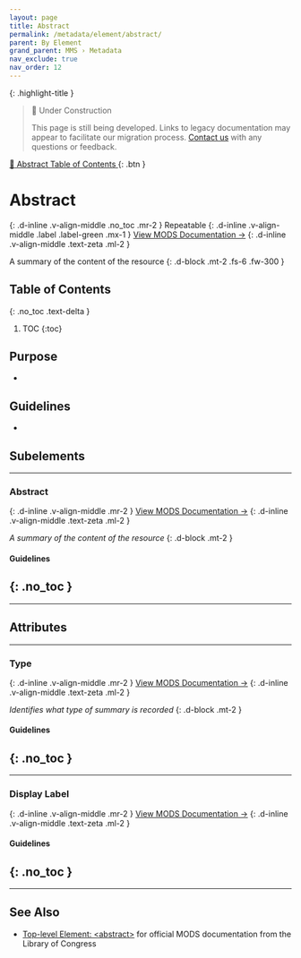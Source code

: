 ```yaml
---
layout: page
title: Abstract
permalink: /metadata/element/abstract/
parent: By Element
grand_parent: MMS › Metadata
nav_exclude: true
nav_order: 12
---
```


{: .highlight-title }
> 🚧 Under Construction
>
> This page is still being developed. Links to legacy documentation may appear to facilitate our migration process. [Contact us](/metadata-documentation/contact/) with any questions or feedback.

[📄 Abstract Table of Contents ](https://docs.google.com/document/d/1vOzk-E859JAh6nFioB6ZtrfX-BnOmSJm_mRUbQPV36Q/edit){: .btn }

# Abstract
{: .d-inline .v-align-middle .no_toc .mr-2 }
Repeatable
{: .d-inline .v-align-middle .label .label-green .mx-1 }
[View MODS Documentation →](https://www.loc.gov/standards/mods/userguide/abstract.html)
{: .d-inline .v-align-middle .text-zeta .ml-2 }

A summary of the content of the resource
{: .d-block .mt-2 .fs-6 .fw-300 }

## Table of Contents
{: .no_toc .text-delta }

1. TOC
{:toc}

## Purpose
- 

## Guidelines
- 

## Subelements

---

### Abstract
{: .d-inline .v-align-middle .mr-2 }
[View MODS Documentation →](https://www.loc.gov/standards/mods/userguide/abstract.html)
{: .d-inline .v-align-middle .text-zeta .ml-2 }

_A summary of the content of the resource_
{: .d-block .mt-2 }

#### Guidelines
{: .no_toc }
- 

---

## Attributes

---

### Type
{: .d-inline .v-align-middle .mr-2 }
[View MODS Documentation →](https://www.loc.gov/standards/mods/userguide/abstract.html#type)
{: .d-inline .v-align-middle .text-zeta .ml-2 }

_Identifies what type of summary is recorded_
{: .d-block .mt-2 }

#### Guidelines
{: .no_toc }
- 

---

### Display Label
{: .d-inline .v-align-middle .mr-2 }
[View MODS Documentation →](https://www.loc.gov/standards/mods/userguide/attributes.html#displayLabel)
{: .d-inline .v-align-middle .text-zeta .ml-2 }

#### Guidelines
{: .no_toc }
- 

---

## See Also
- [Top-level Element: &lt;abstract&gt;](https://www.loc.gov/standards/mods/userguide/abstract.htmls) for official MODS documentation from the Library of Congress